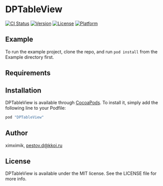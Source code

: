 # DPTableView

[![CI Status](http://img.shields.io/travis/ximximik/DPTableView.svg?style=flat)](https://travis-ci.org/ximximik/DPTableView)
[![Version](https://img.shields.io/cocoapods/v/DPTableView.svg?style=flat)](http://cocoapods.org/pods/DPTableView)
[![License](https://img.shields.io/cocoapods/l/DPTableView.svg?style=flat)](http://cocoapods.org/pods/DPTableView)
[![Platform](https://img.shields.io/cocoapods/p/DPTableView.svg?style=flat)](http://cocoapods.org/pods/DPTableView)

## Example

To run the example project, clone the repo, and run `pod install` from the Example directory first.

## Requirements

## Installation

DPTableView is available through [CocoaPods](http://cocoapods.org). To install
it, simply add the following line to your Podfile:

```ruby
pod "DPTableView"
```

## Author

ximximik, pestov.d@kkoi.ru

## License

DPTableView is available under the MIT license. See the LICENSE file for more info.
